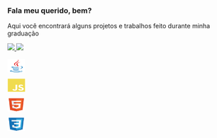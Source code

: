 ### Fala meu querido, bem?

Aqui você encontrará alguns projetos e trabalhos feito durante minha graduação

 <div>
  <a href="https://github.com/antoniiux">
  <img height="180em" src="https://github-readme-stats.vercel.app/api?username=antoniiux&show_icons=true&theme=dark&include_all_commits=true&count_private=true"/>
  <img height="180em" src="https://github-readme-stats.vercel.app/api/top-langs/?username=antoniiux&layout=compact&langs_count=7&theme=dark"/>
</div>
<div style="display: inline_block"><br>
  <img align="center" alt="ant-CSS" height="30" width="40" src="https://raw.githubusercontent.com/devicons/devicon/master/icons/java/java-original.svg"><p><p>
  <img align="center" alt="ant-Js" height="30" width="40" src="https://raw.githubusercontent.com/devicons/devicon/master/icons/javascript/javascript-plain.svg"><p>
  <img align="center" alt="ant-HTML" height="30" width="40" src="https://raw.githubusercontent.com/devicons/devicon/master/icons/html5/html5-original.svg"><p>
  <img align="center" alt="ant-CSS" height="30" width="40" src="https://raw.githubusercontent.com/devicons/devicon/master/icons/css3/css3-original.svg">
</div>
